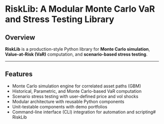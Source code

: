 # RiskLib: A Modular Monte Carlo VaR and Stress Testing Library

## Overview

**RiskLib** is a production-style Python library for **Monte Carlo simulation**, **Value-at-Risk (VaR)** computation, and **scenario-based stress testing**.  


---

## Features

- Monte Carlo simulation engine for correlated asset paths (GBM)
- Historical, Parametric, and Monte Carlo-based VaR computation
- Scenario stress testing with user-defined price and vol shocks
- Modular architecture with reusable Python components
- Unit-testable components with demo portfolios
- Command-line interface (CLI) integration for automation and scripting# RiskLib
